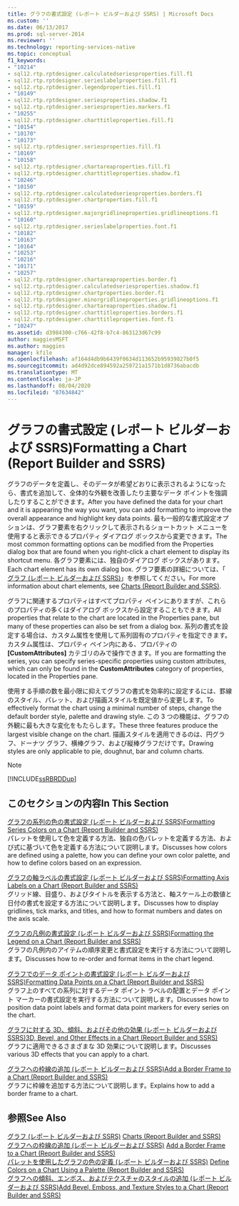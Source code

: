 ```yaml
---
title: グラフの書式設定 (レポート ビルダーおよび SSRS) | Microsoft Docs
ms.custom: ''
ms.date: 06/13/2017
ms.prod: sql-server-2014
ms.reviewer: ''
ms.technology: reporting-services-native
ms.topic: conceptual
f1_keywords:
- "10214"
- sql12.rtp.rptdesigner.calculatedseriesproperties.fill.f1
- sql12.rtp.rptdesigner.serieslabelproperties.fill.f1
- sql12.rtp.rptdesigner.legendproperties.fill.f1
- "10149"
- sql12.rtp.rptdesigner.seriesproperties.shadow.f1
- sql12.rtp.rptdesigner.seriesproperties.markers.f1
- "10255"
- sql12.rtp.rptdesigner.charttitleproperties.fill.f1
- "10154"
- "10170"
- "10173"
- sql12.rtp.rptdesigner.seriesproperties.fill.f1
- "10169"
- "10158"
- sql12.rtp.rptdesigner.chartareaproperties.fill.f1
- sql12.rtp.rptdesigner.charttitleproperties.shadow.f1
- "10246"
- "10150"
- sql12.rtp.rptdesigner.calculatedseriesproperties.borders.f1
- sql12.rtp.rptdesigner.chartproperties.fill.f1
- "10159"
- sql12.rtp.rptdesigner.majorgridlineproperties.gridlineoptions.f1
- "10160"
- sql12.rtp.rptdesigner.serieslabelproperties.font.f1
- "10182"
- "10163"
- "10164"
- "10253"
- "10216"
- "10171"
- "10257"
- sql12.rtp.rptdesigner.chartareaproperties.border.f1
- sql12.rtp.rptdesigner.calculatedseriesproperties.shadow.f1
- sql12.rtp.rptdesigner.chartproperties.border.f1
- sql12.rtp.rptdesigner.minorgridlineproperties.gridlineoptions.f1
- sql12.rtp.rptdesigner.chartareaproperties.shadow.f1
- sql12.rtp.rptdesigner.charttitleproperties.borders.f1
- sql12.rtp.rptdesigner.charttitleproperties.font.f1
- "10247"
ms.assetid: d3984300-c766-42f8-b7c4-863123d67c99
author: maggiesMSFT
ms.author: maggies
manager: kfile
ms.openlocfilehash: af164d4db9b6439f0634d113652b95939827b0f5
ms.sourcegitcommit: ad4d92dce894592a259721a1571b1d8736abacdb
ms.translationtype: MT
ms.contentlocale: ja-JP
ms.lasthandoff: 08/04/2020
ms.locfileid: "87634842"
---
```

# <a name="formatting-a-chart-report-builder-and-ssrs"></a><span data-ttu-id="627c3-102">グラフの書式設定 (レポート ビルダーおよび SSRS)</span><span class="sxs-lookup"><span data-stu-id="627c3-102">Formatting a Chart (Report Builder and SSRS)</span></span>
  <span data-ttu-id="627c3-103">グラフのデータを定義し、そのデータが希望どおりに表示されるようになったら、書式を追加して、全体的な外観を改善したり主要なデータ ポイントを強調したりすることができます。</span><span class="sxs-lookup"><span data-stu-id="627c3-103">After you have defined the data for your chart and it is appearing the way you want, you can add formatting to improve the overall appearance and highlight key data points.</span></span> <span data-ttu-id="627c3-104">最も一般的な書式設定オプションは、グラフ要素を右クリックして表示されるショートカット メニューを使用すると表示できるプロパティ ダイアログ ボックスから変更できます。</span><span class="sxs-lookup"><span data-stu-id="627c3-104">The most common formatting options can be modified from the Properties dialog box that are found when you right-click a chart element to display its shortcut menu.</span></span> <span data-ttu-id="627c3-105">各グラフ要素には、独自のダイアログ ボックスがあります。</span><span class="sxs-lookup"><span data-stu-id="627c3-105">Each chart element has its own dialog box.</span></span> <span data-ttu-id="627c3-106">グラフ要素の詳細については、「 [グラフ &#40;レポート ビルダーおよび SSRS&#41;](charts-report-builder-and-ssrs.md)」を参照してください。</span><span class="sxs-lookup"><span data-stu-id="627c3-106">For more information about chart elements, see [Charts &#40;Report Builder and SSRS&#41;](charts-report-builder-and-ssrs.md).</span></span>  
  
 <span data-ttu-id="627c3-107">グラフに関連するプロパティはすべてプロパティ ペインにありますが、これらのプロパティの多くはダイアログ ボックスから設定することもできます。</span><span class="sxs-lookup"><span data-stu-id="627c3-107">All properties that relate to the chart are located in the Properties pane, but many of these properties can also be set from a dialog box.</span></span> <span data-ttu-id="627c3-108">系列の書式を設定する場合は、カスタム属性を使用して系列固有のプロパティを指定できます。カスタム属性は、プロパティ ペイン内にある、プロパティの **[CustomAttributes]** カテゴリのみで操作できます。</span><span class="sxs-lookup"><span data-stu-id="627c3-108">If you are formatting the series, you can specify series-specific properties using custom attributes, which can only be found in the **CustomAttributes** category of properties, located in the Properties pane.</span></span>  
  
 <span data-ttu-id="627c3-109">使用する手順の数を最小限に抑えてグラフの書式を効率的に設定するには、罫線のスタイル、パレット、および描画スタイルを既定値から変更します。</span><span class="sxs-lookup"><span data-stu-id="627c3-109">To effectively format the chart using a minimal number of steps, change the default border style, palette and drawing style.</span></span> <span data-ttu-id="627c3-110">この 3 つの機能は、グラフの外観に最も大きな変化をもたらします。</span><span class="sxs-lookup"><span data-stu-id="627c3-110">These three features produce the largest visible change on the chart.</span></span> <span data-ttu-id="627c3-111">描画スタイルを適用できるのは、円グラフ、ドーナツ グラフ、横棒グラフ、および縦棒グラフだけです。</span><span class="sxs-lookup"><span data-stu-id="627c3-111">Drawing styles are only applicable to pie, doughnut, bar and column charts.</span></span>  
  
> [!NOTE]  
>  [!INCLUDE[ssRBRDDup](../../includes/ssrbrddup-md.md)]  
  
## <a name="in-this-section"></a><span data-ttu-id="627c3-112">このセクションの内容</span><span class="sxs-lookup"><span data-stu-id="627c3-112">In This Section</span></span>  
 [<span data-ttu-id="627c3-113">グラフの系列の色の書式設定 &#40;レポート ビルダーおよび SSRS&#41;</span><span class="sxs-lookup"><span data-stu-id="627c3-113">Formatting Series Colors on a Chart &#40;Report Builder and SSRS&#41;</span></span>](formatting-series-colors-on-a-chart-report-builder-and-ssrs.md)  
 <span data-ttu-id="627c3-114">パレットを使用して色を定義する方法、独自の色パレットを定義する方法、および式に基づいて色を定義する方法について説明します。</span><span class="sxs-lookup"><span data-stu-id="627c3-114">Discusses how colors are defined using a palette, how you can define your own color palette, and how to define colors based on an expression.</span></span>  
  
 [<span data-ttu-id="627c3-115">グラフの軸ラベルの書式設定 &#40;レポート ビルダーおよび SSRS&#41;</span><span class="sxs-lookup"><span data-stu-id="627c3-115">Formatting Axis Labels on a Chart &#40;Report Builder and SSRS&#41;</span></span>](formatting-axis-labels-on-a-chart-report-builder-and-ssrs.md)  
 <span data-ttu-id="627c3-116">グリッド線、目盛り、およびタイトルを表示する方法と、軸スケール上の数値と日付の書式を設定する方法について説明します。</span><span class="sxs-lookup"><span data-stu-id="627c3-116">Discusses how to display gridlines, tick marks, and titles, and how to format numbers and dates on the axis scale.</span></span>  
  
 [<span data-ttu-id="627c3-117">グラフの凡例の書式設定 &#40;レポート ビルダーおよび SSRS&#41;</span><span class="sxs-lookup"><span data-stu-id="627c3-117">Formatting the Legend on a Chart &#40;Report Builder and SSRS&#41;</span></span>](chart-legend-formatting-report-builder.md)  
 <span data-ttu-id="627c3-118">グラフの凡例内のアイテムの順序変更と書式設定を実行する方法について説明します。</span><span class="sxs-lookup"><span data-stu-id="627c3-118">Discusses how to re-order and format items in the chart legend.</span></span>  
  
 [<span data-ttu-id="627c3-119">グラフでのデータ ポイントの書式設定 &#40;レポート ビルダーおよび SSRS&#41;</span><span class="sxs-lookup"><span data-stu-id="627c3-119">Formatting Data Points on a Chart &#40;Report Builder and SSRS&#41;</span></span>](formatting-data-points-on-a-chart-report-builder-and-ssrs.md)  
 <span data-ttu-id="627c3-120">グラフ上のすべての系列に対するデータ ポイント ラベルの配置とデータ ポイント マーカーの書式設定を実行する方法について説明します。</span><span class="sxs-lookup"><span data-stu-id="627c3-120">Discusses how to position data point labels and format data point markers for every series on the chart.</span></span>  
  
 [<span data-ttu-id="627c3-121">グラフに対する 3D、傾斜、およびその他の効果 &#40;レポート ビルダーおよび SSRS&#41;</span><span class="sxs-lookup"><span data-stu-id="627c3-121">3D, Bevel, and Other Effects in a Chart &#40;Report Builder and SSRS&#41;</span></span>](chart-effects-3d-bevel-and-other-report-builder.md)  
 <span data-ttu-id="627c3-122">グラフに適用できるさまざまな 3D 効果について説明します。</span><span class="sxs-lookup"><span data-stu-id="627c3-122">Discusses various 3D effects that you can apply to a chart.</span></span>  
  
 [<span data-ttu-id="627c3-123">グラフへの枠線の追加 &#40;レポート ビルダーおよび SSRS&#41;</span><span class="sxs-lookup"><span data-stu-id="627c3-123">Add a Border Frame to a Chart &#40;Report Builder and SSRS&#41;</span></span>](add-a-border-frame-to-a-chart-report-builder-and-ssrs.md)  
 <span data-ttu-id="627c3-124">グラフに枠線を追加する方法について説明します。</span><span class="sxs-lookup"><span data-stu-id="627c3-124">Explains how to add a border frame to a chart.</span></span>  
  
## <a name="see-also"></a><span data-ttu-id="627c3-125">参照</span><span class="sxs-lookup"><span data-stu-id="627c3-125">See Also</span></span>  
 <span data-ttu-id="627c3-126">[グラフ &#40;レポート ビルダーおよび SSRS&#41;](charts-report-builder-and-ssrs.md) </span><span class="sxs-lookup"><span data-stu-id="627c3-126">[Charts &#40;Report Builder and SSRS&#41;](charts-report-builder-and-ssrs.md) </span></span>  
 <span data-ttu-id="627c3-127">[グラフへの枠線の追加 &#40;レポート ビルダーおよび SSRS&#41;](add-a-border-frame-to-a-chart-report-builder-and-ssrs.md) </span><span class="sxs-lookup"><span data-stu-id="627c3-127">[Add a Border Frame to a Chart &#40;Report Builder and SSRS&#41;](add-a-border-frame-to-a-chart-report-builder-and-ssrs.md) </span></span>  
 <span data-ttu-id="627c3-128">[パレットを使用したグラフの色の定義 &#40;レポート ビルダーおよび SSRS&#41;](define-colors-on-a-chart-using-a-palette-report-builder-and-ssrs.md) </span><span class="sxs-lookup"><span data-stu-id="627c3-128">[Define Colors on a Chart Using a Palette &#40;Report Builder and SSRS&#41;](define-colors-on-a-chart-using-a-palette-report-builder-and-ssrs.md) </span></span>  
 [<span data-ttu-id="627c3-129">グラフへの傾斜、エンボス、およびテクスチャのスタイルの追加 &#40;レポート ビルダーおよび SSRS&#41;</span><span class="sxs-lookup"><span data-stu-id="627c3-129">Add Bevel, Emboss, and Texture Styles to a Chart &#40;Report Builder and SSRS&#41;</span></span>](chart-effects-add-bevel-emboss-or-texture-report-builder.md)  
  
  
